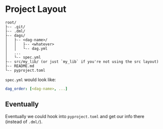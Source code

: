 # Project Layout

```
root/
├-- .git/
├-- .dml/
├-- dags/
│   ├-- <dag-name>/
│   │   ├-- <whatever>
│   │   └-- dag.yml
│   ...
│   └-- spec.yml
├-- src/my_lib/ (or just `my_lib` if you're not using the src layout)
├-- README.md
└-- pyproject.toml
```

`spec.yml` would look like:

```yaml
dag_order: [<dag-name>, ...]
```

## Eventually

Eventually we could hook into `pyproject.toml` and get our info there (instead of `.dml/`).
